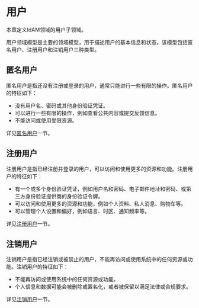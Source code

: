 # 用户

本章定义IdAM领域的用户子领域。

用户领域模型是主要的领域模型，用于描述用户的基本信息和状态，该模型包括匿名用户、注册用户和注销用户三种类型。

## 匿名用户

匿名用户是指还没有注册或登录的用户，通常只能进行一些有限的操作。匿名用户的特征如下：

- 没有用户名、密码或其他身份验证凭证。
- 可以进行一些有限的操作，例如查看公共内容或提交反馈信息。
- 不能访问或使用受限资源。

详见[匿名用户](anonymous.md)一节。

## 注册用户

注册用户是指已经注册并登录的用户，可以访问和使用更多的资源和功能。注册用户的特征如下：

- 有一个或多个身份验证凭证，例如用户名和密码、电子邮件地址和密码、或第三方身份验证提供商的身份验证令牌。
- 可以访问和使用更多的资源和功能，例如个人资料、私人消息、购物车等。
- 可以管理个人设置和偏好，例如语言、时区、通知频率等。

详见[注册用户](registered.md)一节。

## 注销用户

注销用户是指已经注销或被禁止的用户，不能再访问或使用系统中的任何资源或功能。注销用户的特征如下：

- 不能再访问或使用系统中的任何资源或功能。
- 个人信息和数据可能会被删除或匿名化，或者被保留以满足法律或合规要求。

详见[注销用户](deactivated.md)一节。
